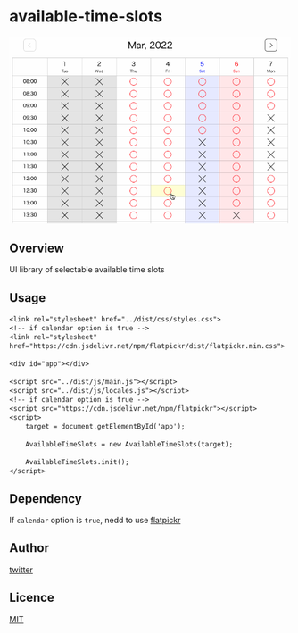 # available-time-slots

![gif](https://github.com/ysakmrkm/available-time-slots/blob/main/image/screenshot.gif)

## Overview

UI library of selectable available time slots

## Usage

```
<link rel="stylesheet" href="../dist/css/styles.css">
<!-- if calendar option is true -->
<link rel="stylesheet" href="https://cdn.jsdelivr.net/npm/flatpickr/dist/flatpickr.min.css">

<div id="app"></div>

<script src="../dist/js/main.js"></script>
<script src="../dist/js/locales.js"></script>
<!-- if calendar option is true -->
<script src="https://cdn.jsdelivr.net/npm/flatpickr"></script>
<script>
	target = document.getElementById('app');

	AvailableTimeSlots = new AvailableTimeSlots(target);

	AvailableTimeSlots.init();
</script>
```

## Dependency

If `calendar` option is `true`, nedd to use [flatpickr](https://github.com/flatpickr/flatpickr)

## Author

[twitter](https://twitter.com/ysakmrkm)

## Licence

[MIT](https://github.com/ysakmrkm/available-time-slots/blob/main/LICENSE)